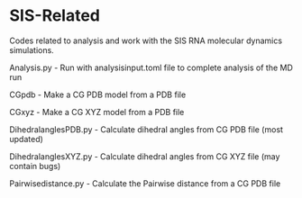 # SIS-Related

Codes related to analysis and work with the SIS RNA molecular dynamics simulations. 

Analysis.py - Run with analysisinput.toml file to complete analysis of the MD run 

CGpdb - Make a CG PDB model from a PDB file

CGxyz - Make a CG XYZ model from a PDB file

DihedralanglesPDB.py - Calculate dihedral angles from CG PDB file (most updated)

DihedralanglesXYZ.py - Calculate dihedral angles from CG XYZ file (may contain bugs)

Pairwisedistance.py - Calculate the Pairwise distance from a CG PDB file
